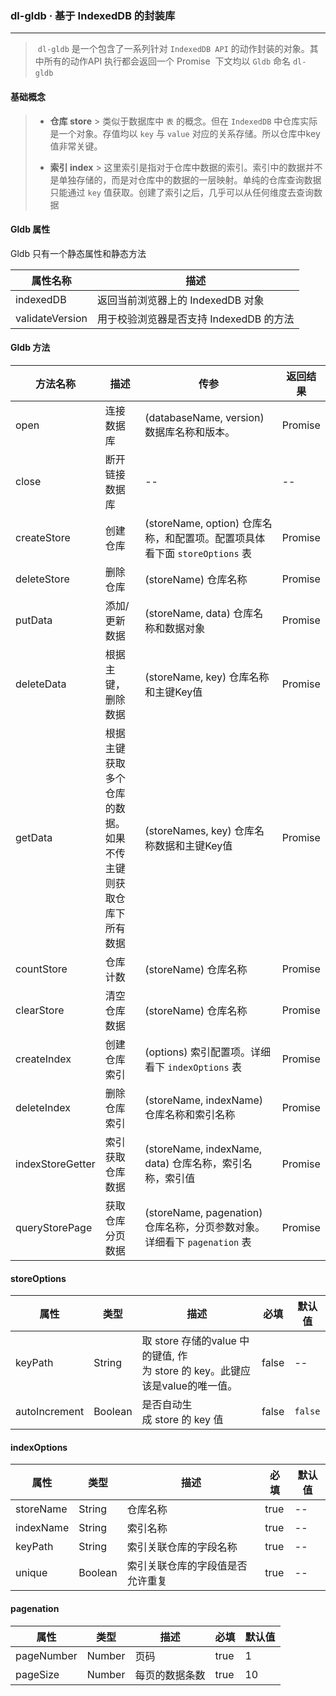 ### dl-gldb · 基于 IndexedDB 的封装库
---
> `dl-gldb` 是一个包含了一系列针对 `IndexedDB API` 的动作封装的对象。其中所有的动作API 执行都会返回一个 Promise
> 下文均以 `Gldb` 命名 `dl-gldb` 


#### 基础概念
> + **仓库 store**
    > 类似于数据库中 `表` 的概念。但在 `IndexedDB` 中仓库实际是一个对象。存值均以 `key` 与 `value` 对应的关系存储。所以仓库中key值非常关键。
>  
> + **索引 index**
    > 这里索引是指对于仓库中数据的索引。索引中的数据并不是单独存储的，而是对仓库中的数据的一层映射。单纯的仓库查询数据只能通过 `key` 值获取。创建了索引之后，几乎可以从任何维度去查询数据



#### Gldb 属性
Gldb 只有一个静态属性和静态方法

| 属性名称 | 描述 |
| --- | --- |
| indexedDB | 返回当前浏览器上的 IndexedDB 对象 |
| validateVersion  | 用于校验浏览器是否支持 IndexedDB 的方法 |


#### Gldb 方法

| 方法名称 | 描述 | 传参 | 返回结果 |
| --- | --- | --- | --- |
| open | 连接数据库 | (databaseName, version) 数据库名称和版本。 | Promise |
| close | 断开链接数据库 | -- | -- |
| createStore | 创建仓库 | (storeName, option) 仓库名称，和配置项。配置项具体看下面 `storeOptions` 表 | Promise  |
| deleteStore | 删除仓库 | (storeName) 仓库名称 | Promise |
| putData | 添加/更新数据 | (storeName, data) 仓库名称和数据对象 | Promise |
| deleteData | 根据主键，删除数据 | (storeName, key) 仓库名称和主键Key值 | Promise |
| getData | 根据主键获取多个仓库的数据。如果不传主键则获取仓库下所有数据 | (storeNames, key) 仓库名称数据和主键Key值 | Promise |
| countStore | 仓库计数 | (storeName) 仓库名称 | Promise |
| clearStore | 清空仓库数据 | (storeName) 仓库名称 | Promise |
| createIndex | 创建仓库索引 | (options) 索引配置项。详细看下 `indexOptions` 表 | Promise |
| deleteIndex | 删除仓库索引 | (storeName, indexName) 仓库名称和索引名称 | Promise |
| indexStoreGetter | 索引获取仓库数据 | (storeName, indexName, data) 仓库名称，索引名称，索引值 | Promise |
| queryStorePage | 获取仓库分页数据 | (storeName, pagenation) 仓库名称，分页参数对象。详细看下 `pagenation` 表 | Promise |



#### storeOptions

| 属性 | 类型 | 描述 | 必填 | 默认值 |
| --- | --- | --- | --- | --- |
| keyPath | String | 取 store 存储的value 中的键值, 作为 store 的 key。此键应该是value的唯一值。 | false | -- |
| autoIncrement | Boolean | 是否自动生成 store 的 key 值  | false  | `false` |


#### indexOptions

| 属性 | 类型 | 描述 | 必填 | 默认值 |
| --- | --- | --- | --- | --- |
| storeName | String | 仓库名称 | true | -- |
| indexName | String | 索引名称 | true | -- |
| keyPath | String | 索引关联仓库的字段名称 | true | -- |
| unique | Boolean | 索引关联仓库的字段值是否允许重复 | true | -- |


#### pagenation

| 属性 | 类型 | 描述 | 必填 | 默认值 |
| --- | --- | --- | --- | --- |
| pageNumber | Number | 页码 | true | 1 |
| pageSize | Number | 每页的数据条数 | true | 10 |